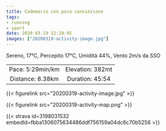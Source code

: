 ```yaml
---
title: Cademario con poca convinzione
tags:
- running
- sport
date: 2020-03-19 12:19:45
images: ["20200319-activity-image.jpg"]
---
```


Sereno, 17°C, Percepito 17°C, Umidità 44%, Vento 2m/s da SSO

| | |
| :-: | :-: |
| Pace: 5:29min/km | Elevation: 382mt |
| Distance: 8.38km | Duration: 45:54 |

{{< figurelink src="20200319-activity-image.jpg" >}}


{{< figurelink src="20200319-activity-map.png" >}}


{{< strava id=3198031532 embedId=fbba1306075634486ddf756159a04dc6c70b5256 >}}
